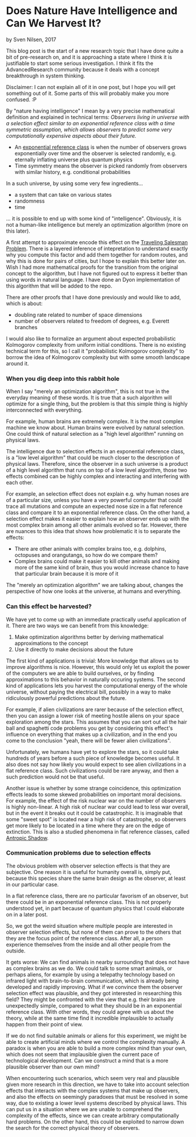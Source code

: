 # Does Nature Have Intelligence and Can We Harvest It?
by Sven Nilsen, 2017

This blog post is the start of a new research topic that I have done quite a bit of pre-research on,
and it is approaching a state where I think it is justifiable to start some serious investigation.
I think it fits the AdvancedResearch community because it deals with a concept breakthrough in system thinking.

Disclaimer: I can not explain all of it in one post, but I hope you will get something out of it.
Some parts of this will probably make you more confused. :P

By "nature having intelligence" I mean by a very precise mathematical definition and explained in technical terms:
*Observers living in universe with a selection effect similar to
an exponential reference class with a time symmetric assumption,
which allows observers to predict some very computationally expensive aspects about their future.*

- An [exponential reference class](https://github.com/advancedresearch/observer_selection_effects) is when
the number of observers grows exponentially over time and the observer is selected randomly, e.g. eternally inflating universe plus quantum physics
- Time symmetry means the observer is picked randomly from observers with similar history, e.g. conditional probabilities

In a such universe, by using some very few ingredients...

- a system that can take on various states
- randomness
- time

... it is possible to end up with some kind of "intelligence".
Obviously, it is not a human-like intelligence but merely an optimization algorithm (more on this later).

A first attempt to approximate encode this effect on the [Traveling Salesman Problem](https://github.com/advancedresearch/observer_selection_effects/blob/master/papers-wip/learning-from-randomness.pdf).
There is a layered inference of intepretation to understand exactly why you compute this factor
and add them together for random routes, and why this is done for pairs of cities,
but I hope to explain this better later on.
Wish I had more mathematical proofs for the transition from the original concept to the algorithm,
but I have not figured out to express it better than using words in natural language.
I have done an Dyon implementation of this algorithm that will be added to the repo.

There are other proofs that I have done previously and would like to add, which is about:

- doubling rate related to number of space dimensions
- number of observers related to freedom of degrees, e.g. Everett branches

I would also like to formalize an argument about expected probabilistic Kolmogorov complexity from uniform initial conditions.
There is no existing technical term for this, so I call it "probabilistic Kolmogorov complexity"
to borrow the idea of Kolmogorov complexity but with some smooth landscape around it.

### When you dig deep into this rabbit hole

When I say "merely an optimization algorithm", this is not true in the everyday meaning of these words.
It is true that a such algorithm will optimize for a single thing,
but the problem is that this simple thing is highly interconnected with everything.

For example, human brains are extremely complex.
It is the most complex machine we know about.
Human brains were evolved by natural selection.
One could think of natural selection as a "high level algorithm" running on physical laws.

The intelligence due to selection effects in an exponential reference class,
is a "low level algorithm" that could be much closer to the description of physical laws.
Therefore, since the observer in a such universe is a product of a high level algorithm
that runs on top of a low level algorithm, those two effects combined can be highly complex
and interacting and interfering with each other.

For example, an selection effect does not explain e.g. why human noses are of a particular size,
unless you have a very powerful computer that could trace all mutations and compute an expected nose size
in a flat reference class and compare it to an exponential reference class.
On the other hand, a selection effect makes it easier to explain how an observer
ends up with the most complex brain among all other animals evolved so far.
However, there are nuances to this idea that shows how problematic it is to separate the effects:

- There are other animals with complex brains too, e.g. dolphins, octopuses and orangutangs,
so how do we compare them?
- Complex brains could make it easier to kill other animals and making more of the same kind of brain,
thus you would increase chance to have that particular brain because it is more of it

The "merely an optimization algorithm" we are talking about, changes the perspective
of how one looks at the universe, at humans and everything.

### Can this effect be harvested?

We have yet to come up with an immediate practically useful application of it.
There are two ways we can benefit from this knowledge:

1. Make optimization algorithms better by deriving mathematical approximations to the concept
2. Use it directly to make decisions about the future

The first kind of applications is trivial: More knowledge that allows us to improve algorithms is nice.
However, this would only let us exploit the power of the computers we are able to build ourselves,
or by finding approximations to this behavior in naturally occuring systems.
The second kind of applications lets you harvest the computational energy of the whole universe,
without paying the electrical bill,
possibly in a way to make ridiculously powerful predictions about the future.

For example, if alien civilizations are rarer because of the selection effect,
then you can assign a lower risk of meeting hostile aliens on your space exploration among the stars.
This assumes that you can sort out all the hair ball and spaghetti code problems you get by
considering this effect's influence on everything that makes up a civilization,
and in the end you come to the conclusion "yeah, there will be fewer alien civilizations".

Unfortunately, we humans have yet to explore the stars,
so it could take hundreds of years before a such piece of knowledge becomes useful.
It also does not say how likely you would expect to see alien civilizations in a flat reference class.
Such civilizations could be rare anyway, and then a such prediction would not be that useful.

Another issue is whether by some strange coincidence,
this optimization effects leads to some skewed probabilities on important moral decisions.
For example, the effect of the risk nuclear war on the number of observers is highly non-linear.
A high risk of nuclear war could lead to less war overall,
but in the event it breaks out it could be catastrophic.
It is imaginable that some "sweet spot" is located near a high risk of catastrophe,
so observers get more likely to be located in a time where they are on the edge of extinction.
This is also a studied phenomena in flat reference classes, called [Antropic Shadow](http://www.nickbostrom.com/papers/anthropicshadow.pdf).

### Communication problems due to selection effects

The obvious problem with observer selection effects is that they are subjective.
One reason it is useful for humanity overall is, simply put, because this species share the same brain design
as the observer, at least in our particular case.

In a flat reference class, there are no particular favorism of an observer, but there could be in an exponential reference class.
This is not properly understood yet, in part because of quantum physics that I could elaborate on in a later post.

So, we got the weird situation where multiple people are interested in observer selection effects,
but none of them can prove to the others that they are the focus point of the reference class.
After all, a person experience themselves from the inside and all other people from the outside.

It gets worse: We can find animals in nearby surrounding that does not have as complex brains as we do.
We could talk to some smart animals, or perhaps aliens,
for example by using a telepathy technology based on infrared light with brain-to-brain communication,
which is already being developed and rapidly improving.
What if we convince them the observer selection effect was plausible,
and they got interested in researching this field?
They might be confronted with the view that e.g. their brains are unexpectedly simple,
compared to what they should be in an exponential reference class.
With other words, they could agree with us about the theory,
while at the same time find it incredible implausible to actually happen from their point of view.

If we do not find suitable animals or aliens for this experiment,
we might be able to create artificial minds where we control the complexity manually.
A paradox is when you are able to build a more complex mind than your own,
which does not seem that implausible given the current pace of technological development.
Can we construct a mind that is a more plausible observer than our own mind?

When encountering such scenarios, which seem very real and plausible given more research in this direction,
we have to take into account selection effects that interacts with the complex systems that make up observers,
and also the effects on seemingly paradoxes that must be resolved in some way,
due to existing a lower level systems described by physical laws.
This can put us in a situation where we are unable to comprehend the complexity of the effects,
since we can create arbitrary computationally hard problems.
On the other hand, this could be exploited to narrow down the search for the correct physical theory of observers.
